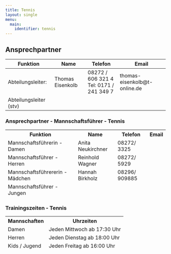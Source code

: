 ```yaml
---
title: Tennis
layout: single
menu:
  main:
    identifier: tennis
---
```


## Ansprechpartner

<table>
<thead> 
<tr>
<th>Funktion</th> <th>Name</th> <th>Telefon</th><th>Email</th>
</tr>
</thead> 
<tbody>
<tr class="odd">
<td>Abteilungsleiter:</td>
<td>Thomas Eisenkolb<br></td>
<td>08272 / 606 321 4<br>Tel: 0171 / 241 349 7<br></td>
<td>thomas-eisenkolb@t-online.de<br></td>
</tr>
<tr class="even">
<td>Abteilungsleiter (stv)</td>
<td></td>
<td></td>
<td></td>
</tr>
<tr>
</tr>
</tr>
</tbody>
</table>

### Ansprechpartner - Mannschaftsführer - Tennis

<table>
<thead> 
<tr>
<th>Funktion</th><th>Name</th><th>Telefon</th><th>Email<br></th>
</tr>
<tr class="odd">
<td>Mannschaftsführerin - Damen<br></td>
<td>Anita Neukirchner<br></td>
<td>08272/ 3325<br></td>
<td></td>
</tr>
<tr class="even">
<td>Mannschaftsführer - Herren<br></td>
<td>Reinhold Wagner<br></td>
<td>08272/ 5929<br></td>
<td></td>
</tr>
<tr class="odd">
<td>Mannschaftsführererin - Mädchen<br></td>
<td>Hannah Birkholz<br></td>
<td>08296/ 909885<br></td>
<td></td>
</tr>
<tr class="even">
<td>Mannschaftsführer - Jungen<br></td>
<td></td>
<td></td>
<td></td>
</tr>
</thead> 
<tbody>
</tbody>
</table>

### Trainingszeiten - Tennis

<table>
<thead> 
<tr>
<th>Mannschaften</th><th>Uhrzeiten<br></th>
</tr>
<tr class="odd">
<td>Damen<br></td>
<td>Jeden Mittwoch ab 17:30 Uhr<br></td>
<td></td>
</tr>
<tr class="even">
<td>Herren<br></td>
<td>Jeden Dienstag ab 18:00 Uhr<br></td>
<td></td>
</tr>
<tr class="odd">
<td>Kids / Jugend<br></td>
<td>Jeden Freitag ab 16:00 Uhr<br></td>
<td></td>
<td></td>
<td></td>
<td></td>
</tr>
</thead> 
<tbody>
</tbody>
</table>
